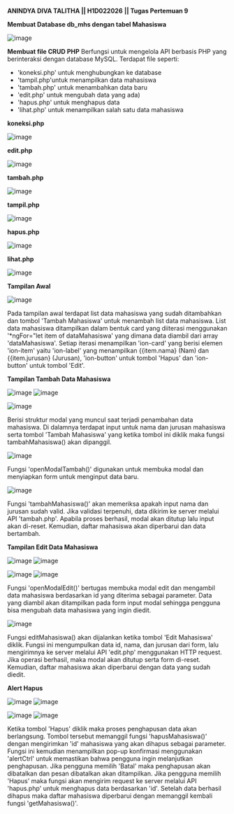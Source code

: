 **ANINDYA DIVA TALITHA || H1D022026** **|| Tugas Pertemuan 9**


 **Membuat Database db_mhs dengan tabel Mahasiswa**

![image](https://github.com/user-attachments/assets/218c761b-a32f-4d04-a445-0a51a93d0fba)

**Membuat file CRUD PHP**
Berfungsi untuk mengelola API berbasis PHP yang berinteraksi dengan database MySQL. Terdapat file seperti:
-  'koneksi.php' untuk menghubungkan ke database
-  'tampil.php'untuk menampilkan data mahasiswa
-  'tambah.php' untuk menambahkan data baru
-  'edit.php' untuk mengubah data yang ada)
-  'hapus.php' untuk menghapus data
-  'lihat.php' untuk menampilkan salah satu data mahasiswa

**koneksi.php**

![image](https://github.com/user-attachments/assets/442feecd-16c4-4cbd-b95e-916134e44858)

**edit.php**

![image](https://github.com/user-attachments/assets/6ca45cf8-0f9a-4cfb-b798-eceaed2051ea)

**tambah.php**

![image](https://github.com/user-attachments/assets/ac71b747-10fb-4044-8dc7-9fdf82d94f0e)

**tampil.php**

![image](https://github.com/user-attachments/assets/6fe6dc8f-d1f0-4536-864b-23c0ba0dff49)

**hapus.php**

![image](https://github.com/user-attachments/assets/fea891c0-269a-4d10-b175-55fa7ab5f2e0)

**lihat.php**

![image](https://github.com/user-attachments/assets/68fd1ebb-8342-416f-a995-015d0c3c5107)


**Tampilan Awal** 

![image](https://github.com/user-attachments/assets/0e629e4f-1807-4b74-8c1d-8e87ea7298a0)

Pada tampilan awal terdapat list data mahasiswa yang sudah ditambahkan dan tombol 'Tambah Mahasiswa' untuk menambah list data mahasiswa. List data mahasiswa ditampilkan dalam bentuk card yang diiterasi menggunakan '*ngFor="let item of dataMahasiswa' yang dimana data diambil dari array 'dataMahasiswa'. Setiap iterasi menampilkan 'ion-card' yang berisi elemen 'ion-item' yaitu 'ion-label' yang menampilkan {{item.nama} (Nam) dan {{item.jurusan} (Jurusan), 'ion-button' untuk tombol 'Hapus' dan 'ion-button' untuk tombol 'Edit'. 

**Tampilan Tambah Data Mahasiswa**

![image](https://github.com/user-attachments/assets/bf0fc724-3041-44da-9dcd-3ff58e94dc55)
![image](https://github.com/user-attachments/assets/0ed0ed95-5859-49ab-9bf2-461d1050e28d)

![image](https://github.com/user-attachments/assets/c4334cb0-3b6a-4467-9914-8078920779ac)

Berisi struktur modal yang muncul saat terjadi penambahan data mahasiswa. Di dalamnya terdapat input untuk nama dan jurusan mahasiswa serta tombol 'Tambah Mahasiswa' yang ketika tombol ini diklik maka fungsi tambahMahasiswa() akan dipanggil.

![image](https://github.com/user-attachments/assets/6dd1f382-66a4-4f74-8613-073c94afcb3e)

Fungsi 'openModalTambah()' digunakan untuk membuka modal dan menyiapkan form untuk menginput data baru.

![image](https://github.com/user-attachments/assets/3d3dfacf-3281-4215-9cb2-17de3d96e1a4)

Fungsi 'tambahMahasiswa()' akan memeriksa apakah input nama dan jurusan sudah valid. Jika validasi terpenuhi, data dikirim ke server melalui API 'tambah.php'. Apabila proses berhasil, modal akan ditutup lalu input akan di-reset. Kemudian, daftar mahasiswa akan diperbarui dan data bertambah. 

**Tampilan Edit Data Mahasiswa**

![image](https://github.com/user-attachments/assets/06cdcb8d-5c27-4949-aa4a-ae3cccf09ac2)
![image](https://github.com/user-attachments/assets/64434016-a20c-407c-bcee-c6d9e3cfb257)


![image](https://github.com/user-attachments/assets/e4df10fe-3ff7-45d8-beba-26f87555d6f2)
![image](https://github.com/user-attachments/assets/c8cfa027-531b-49d8-818d-d4571ff2894a)

Fungsi 'openModalEdit()' bertugas membuka modal edit dan mengambil data mahasiswa berdasarkan id yang diterima sebagai parameter. Data yang diambil akan ditampilkan pada form input modal sehingga pengguna bisa mengubah data mahasiswa yang ingin diedit.

![image](https://github.com/user-attachments/assets/0d50b21f-28ad-468c-8ad2-fa01a9d1d466)

Fungsi editMahasiswa() akan dijalankan ketika tombol 'Edit Mahasiswa' diklik. Fungsi ini mengumpulkan data id, nama, dan jurusan dari form, lalu mengirimnya ke server melalui API 'edit.php' menggunakan HTTP request. Jika operasi berhasil, maka modal akan ditutup serta form di-reset. Kemudian, daftar mahasiswa akan diperbarui dengan data yang sudah diedit. 

**Alert Hapus**

![image](https://github.com/user-attachments/assets/9eb9c435-9278-4632-8023-24b1a2fbca51)
![image](https://github.com/user-attachments/assets/c902b6ca-206d-4a26-80ac-7d0d1cb0fb29)

![image](https://github.com/user-attachments/assets/6ed7d123-13dc-4b95-8519-604d53d7f986)
![image](https://github.com/user-attachments/assets/5f3e0493-3d21-42d5-b8b8-1da11bb72412)

Ketika tombol 'Hapus' diklik maka proses penghapusan data akan berlangsung. Tombol tersebut memanggil fungsi 'hapusMahasiswa()' dengan mengirimkan 'id' mahasiswa yang akan dihapus sebagai parameter. Fungsi ini kemudian menampilkan pop-up konfirmasi menggunakan 'alertCtrl' untuk memastikan bahwa pengguna ingin melanjutkan penghapusan. Jika pengguna memilih 'Batal' maka penghapusan akan dibatalkan dan pesan dibatalkan akan ditampilkan. Jika pengguna memilih 'Hapus' maka fungsi akan mengirim request ke server melalui API 'hapus.php' untuk menghapus data berdasarkan 'id'. Setelah data berhasil dihapus maka daftar mahasiswa diperbarui dengan memanggil kembali fungsi 'getMahasiswa()'. 

